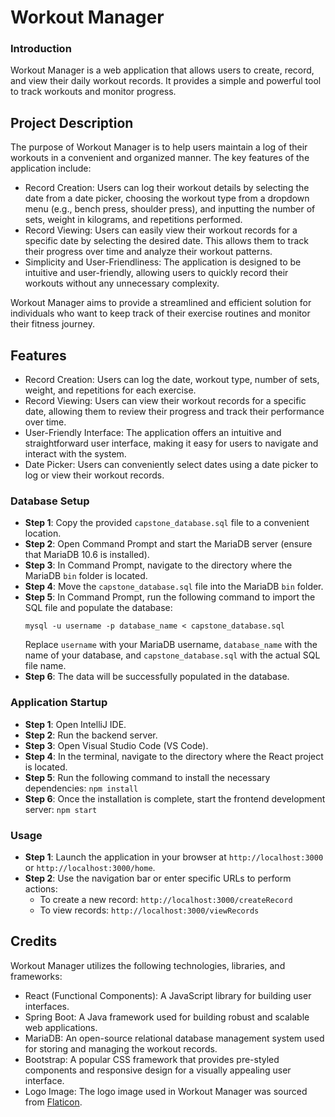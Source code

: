 # Workout Manager
### Introduction
Workout Manager is a web application that allows users to create, record, and view their daily workout records. It provides a simple and powerful tool to track workouts and monitor progress.

## Project Description

The purpose of Workout Manager is to help users maintain a log of their workouts in a convenient and organized manner. The key features of the application include:

- Record Creation: Users can log their workout details by selecting the date from a date picker, choosing the workout type from a dropdown menu (e.g., bench press, shoulder press), and inputting the number of sets, weight in kilograms, and repetitions performed.
- Record Viewing: Users can easily view their workout records for a specific date by selecting the desired date. This allows them to track their progress over time and analyze their workout patterns.
- Simplicity and User-Friendliness: The application is designed to be intuitive and user-friendly, allowing users to quickly record their workouts without any unnecessary complexity.

Workout Manager aims to provide a streamlined and efficient solution for individuals who want to keep track of their exercise routines and monitor their fitness journey.

## Features

- Record Creation: Users can log the date, workout type, number of sets, weight, and repetitions for each exercise.
- Record Viewing: Users can view their workout records for a specific date, allowing them to review their progress and track their performance over time.
- User-Friendly Interface: The application offers an intuitive and straightforward user interface, making it easy for users to navigate and interact with the system.
- Date Picker: Users can conveniently select dates using a date picker to log or view their workout records.

### Database Setup

- **Step 1**: Copy the provided `capstone_database.sql` file to a convenient location.
- **Step 2**: Open Command Prompt and start the MariaDB server (ensure that MariaDB 10.6 is installed).
- **Step 3**: In Command Prompt, navigate to the directory where the MariaDB `bin` folder is located.
- **Step 4**: Move the `capstone_database.sql` file into the MariaDB `bin` folder.
- **Step 5**: In Command Prompt, run the following command to import the SQL file and populate the database:
   ```
   mysql -u username -p database_name < capstone_database.sql
   ```
   Replace `username` with your MariaDB username, `database_name` with the name of your database, and `capstone_database.sql` with the actual SQL file name.
- **Step 6**: The data will be successfully populated in the database.

### Application Startup

- **Step 1**: Open IntelliJ IDE.
- **Step 2**: Run the backend server.
- **Step 3**: Open Visual Studio Code (VS Code).
- **Step 4**: In the terminal, navigate to the directory where the React project is located.
- **Step 5**: Run the following command to install the necessary dependencies: `npm install`
- **Step 6**: Once the installation is complete, start the frontend development server: `npm start`

### Usage

- **Step 1**: Launch the application in your browser at `http://localhost:3000` or `http://localhost:3000/home`.
- **Step 2**: Use the navigation bar or enter specific URLs to perform actions:
   - To create a new record: `http://localhost:3000/createRecord`
   - To view records: `http://localhost:3000/viewRecords`

## Credits

Workout Manager utilizes the following technologies, libraries, and frameworks:

- React (Functional Components): A JavaScript library for building user interfaces.
- Spring Boot: A Java framework used for building robust and scalable web applications.
- MariaDB: An open-source relational database management system used for storing and managing the workout records.
- Bootstrap: A popular CSS framework that provides pre-styled components and responsive design for a visually appealing user interface.
- Logo Image: The logo image used in Workout Manager was sourced from [Flaticon](https://www.flaticon.com/free-icons/gym/2).
